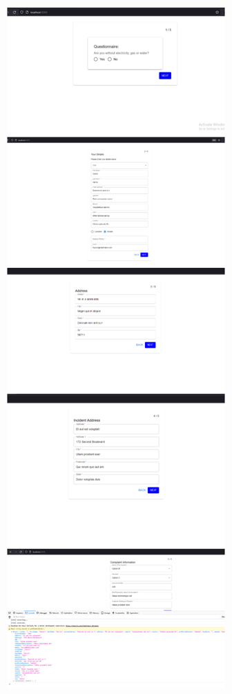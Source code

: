 ![Alt text](image-1.png)![Alt text](image-2.png)![Alt text](image-3.png)![Alt text](image-4.png)![Alt text](image-5.png)